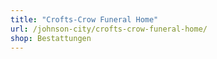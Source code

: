 ```yaml
---
title: "Crofts-Crow Funeral Home"
url: /johnson-city/crofts-crow-funeral-home/
shop: Bestattungen
---
```

